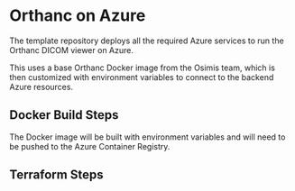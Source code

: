 # Orthanc on Azure

The template repository deploys all the required Azure services to run the Orthanc DICOM viewer on Azure.


This uses a base Orthanc Docker image from the Osimis team, which is then customized with environment variables to connect to the backend Azure resources.


## Docker Build Steps

The Docker image will be built with environment variables and will need to be pushed to the Azure Container Registry.

## Terraform Steps
